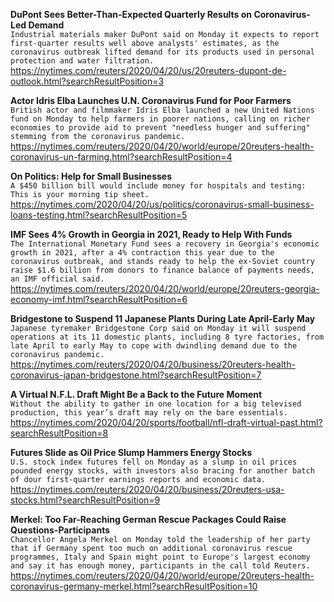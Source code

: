**DuPont Sees Better-Than-Expected Quarterly Results on Coronavirus-Led Demand**\
`Industrial materials maker DuPont said on Monday it expects to report first-quarter results well above analysts' estimates, as the coronavirus outbreak lifted demand for its products used in personal protection and water filtration. `\
https://nytimes.com/reuters/2020/04/20/us/20reuters-dupont-de-outlook.html?searchResultPosition=3

**Actor Idris Elba Launches U.N. Coronavirus Fund for Poor Farmers**\
`British actor and filmmaker Idris Elba launched a new United Nations fund on Monday to help farmers in poorer nations, calling on richer economies to provide aid to prevent "needless hunger and suffering" stemming from the coronavirus pandemic. `\
https://nytimes.com/reuters/2020/04/20/world/europe/20reuters-health-coronavirus-un-farming.html?searchResultPosition=4

**On Politics: Help for Small Businesses**\
`A $450 billion bill would include money for hospitals and testing: This is your morning tip sheet.`\
https://nytimes.com/2020/04/20/us/politics/coronavirus-small-business-loans-testing.html?searchResultPosition=5

**IMF Sees 4% Growth in Georgia in 2021, Ready to Help With Funds**\
`The International Monetary Fund sees a recovery in Georgia's economic growth in 2021, after a 4% contraction this year due to the coronavirus outbreak, and stands ready to help the ex-Soviet country raise $1.6 billion from donors to finance balance of payments needs, an IMF official said.`\
https://nytimes.com/reuters/2020/04/20/world/europe/20reuters-georgia-economy-imf.html?searchResultPosition=6

**Bridgestone to Suspend 11 Japanese Plants During Late April-Early May**\
`Japanese tyremaker Bridgestone Corp said on Monday it will suspend operations at its 11 domestic plants, including 8 tyre factories, from late April to early May to cope with dwindling demand due to the coronavirus pandemic.`\
https://nytimes.com/reuters/2020/04/20/business/20reuters-health-coronavirus-japan-bridgestone.html?searchResultPosition=7

**A Virtual N.F.L. Draft Might Be a Back to the Future Moment**\
`Without the ability to gather in one location for a big televised production, this year’s draft may rely on the bare essentials.`\
https://nytimes.com/2020/04/20/sports/football/nfl-draft-virtual-past.html?searchResultPosition=8

**Futures Slide as Oil Price Slump Hammers Energy Stocks**\
`U.S. stock index futures fell on Monday as a slump in oil prices pounded energy stocks, with investors also bracing for another batch of dour first-quarter earnings reports and economic data.`\
https://nytimes.com/reuters/2020/04/20/business/20reuters-usa-stocks.html?searchResultPosition=9

**Merkel: Too Far-Reaching German Rescue Packages Could Raise Questions-Participants**\
`Chancellor Angela Merkel on Monday told the leadership of her party that if Germany spent too much on additional coronavirus rescue programmes, Italy and Spain might point to Europe's largest economy and say it has enough money, participants in the call told Reuters.`\
https://nytimes.com/reuters/2020/04/20/world/europe/20reuters-health-coronavirus-germany-merkel.html?searchResultPosition=10

